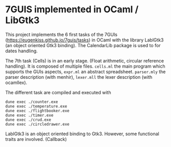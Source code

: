 # 7GUIS implemented in OCaml / LibGtk3

This project implements the 6 first tasks of the 7GUIs
(https://eugenkiss.github.io/7guis/tasks) in OCaml with the library
LablGtk3 (an object oriented Gtk3 binding). The CalendarLib package
is used to for dates handling.

The 7th task (Cells) is in an early stage. (Float arithmetic, circular
reference handling). It is composed of multiple files. `cells.ml` the main
program which supports the GUIs aspects, `expr.ml` an abstract
spreadsheet. `parser.mly` the parser description (with menhir), `lexer.mll`
the lexer description (with ocamllex).

The different task are compiled and executed with

```
dune exec ./counter.exe
dune exec ./temperature.exe
dune exec ./flightbooker.exe
dune exec ./timer.exe
dune exec ./crud.exe
dune exec ./circledrawer.exe
```

LablGtk3 is an object oriented binding to Gtk3. However, some functional
traits are involved. (Callback)
